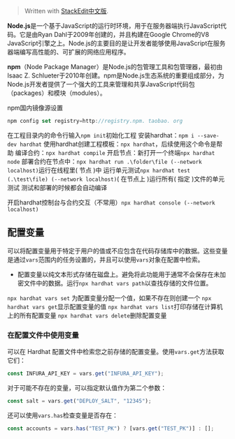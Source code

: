 


> Written with [StackEdit中文版](https://stackedit.cn/).

**Node.js**是一个基于JavaScript的运行时环境，用于在服务器端执行JavaScript代码。它是由Ryan Dahl于2009年创建的，并且构建在Google Chrome的V8 JavaScript引擎之上。Node.js的主要目的是让开发者能够使用JavaScript在服务器端编写高性能的、可扩展的网络应用程序。

**npm**（Node Package Manager）是Node.js的包管理工具和包管理器，最初由Isaac Z. Schlueter于2010年创建。npm是Node.js生态系统的重要组成部分，为Node.js开发者提供了一个强大的工具来管理和共享JavaScript代码包（packages）和模块（modules）。

npm国内镜像源设置
```javascript
npm config set registry=http://registry.npm. taobao. org
```

在工程目录内的命令行输入`npm init`初始化工程
安装hardhat：`npm i --save-dev hardhat`
使用hardhat创建工程模板：`npx hardhat`，后续使用这个命令是帮助
编译合约：`npx hardhat compile`
开启节点：新打开一个终端`npx hardhat node`
部署合约在节点中：`npx hardhat run .\folder\file (--network localhost)`运行在线程里( 节点 )中
运行单元测试`npx hardhat test (.\test\file) (--network localhost)`( 在节点上 )运行所有( 指定 )文件的单元测试
测试和部署的时候都会自动编译

开启hardhat控制台与合约交互（不常用）`npx hardhat console (--network localhost)`

## 配置变量
可以将配置变量用于特定于用户的值或不应包含在代码存储库中的数据。这些变量是通过`vars`范围内的任务设置的，并且可以使用`vars`对象在配置中检索。

- 配置变量以纯文本形式存储在磁盘上。避免将此功能用于通常不会保存在未加密文件中的数据。运行`npx hardhat vars path`以查找存储的文件位置。

`npx hardhat vars set` 为配置变量分配一个值，如果不存在则创建一个
`npx hardhat vars get`显示配置变量的值
`npx hardhat vars list`打印存储在计算机上的所有配置变量
`npx hardhat vars delete`删除配置变量

### 在配置文件中使用变量
可以在 Hardhat 配置文件中检索您之前存储的配置变量。使用`vars.get`方法获取它们：
```javascript
const INFURA_API_KEY = vars.get("INFURA_API_KEY");
```
对于可能不存在的变量，可以指定默认值作为第二个参数：
```javascript
const salt = vars.get("DEPLOY_SALT", "12345");
```
还可以使用`vars.has`检查变量是否存在：
```javascript
const accounts = vars.has("TEST_PK") ? [vars.get("TEST_PK")] : [];
```


<!--stackedit_data:
eyJoaXN0b3J5IjpbNjUwNjAzNTk3LC0zNjc1MjIwMCwxMDg5OT
Q0NDQ2LC05NjY3MTA2MzksLTE1OTExNzY0MzgsLTE3ODM2NTYx
NDYsMTA0ODU3MTUwN119
-->